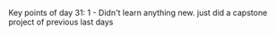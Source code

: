 Key points of day 31:
1 - Didn't learn anything new. just did a capstone project of previous last days